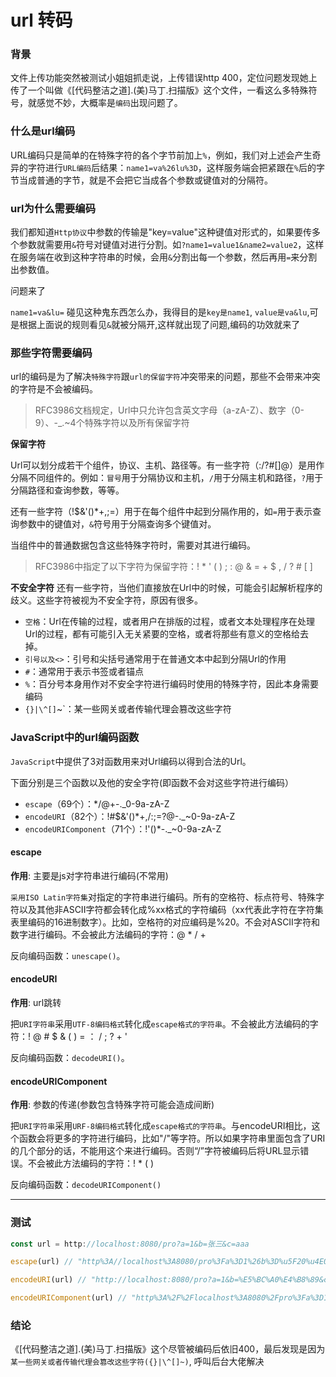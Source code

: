 # url 转码

### 背景
文件上传功能突然被测试小姐姐抓走说，上传错误http 400，定位问题发现她上传了一个叫做《[代码整洁之道].(美)马丁.扫描版》这个文件，一看这么多特殊符号，就感觉不妙，大概率是`编码`出现问题了。

### 什么是url编码
URL编码只是简单的在特殊字符的各个字节前加上`%`，例如，我们对上述会产生奇异的字符进行`URL编码`后结果：`name1=va%26lu%3D`，这样服务端会把紧跟在`%`后的字节当成普通的字节，就是不会把它当成各个参数或键值对的分隔符。

### url为什么需要编码
我们都知道`Http协议`中参数的传输是"key=value"这种键值对形式的，如果要传多个参数就需要用`&`符号对键值对进行分割。如`?name1=value1&name2=value2`，这样在服务端在收到这种字符串的时候，会用`&`分割出每一个参数，然后再用`=`来分割出参数值。

问题来了

`name1=va&lu=`   碰见这种鬼东西怎么办，我得目的是`key是name1`, `value是va&lu`,可是根据上面说的规则看见`&`就被分隔开,这样就出现了问题,编码的功效就来了

### 那些字符需要编码
url的编码是为了解决`特殊字符`跟`url的保留字符`冲突带来的问题，那些不会带来冲突的字符是不会被编码。

> RFC3986文档规定，Url中只允许包含英文字母（a-zA-Z）、数字（0-9）、-_.~4个特殊字符以及所有保留字符

**保留字符**

Url可以划分成若干个组件，协议、主机、路径等。有一些字符（:/?#[]@）是用作分隔不同组件的。例如：`冒号`用于分隔协议和主机，`/`用于分隔主机和路径，`?`用于分隔路径和查询参数，等等。

还有一些字符（!$&'()*+,;=）用于在每个组件中起到分隔作用的，如`=`用于表示查询参数中的键值对，`&`符号用于分隔查询多个键值对。

当组件中的普通数据包含这些特殊字符时，需要对其进行编码。

> RFC3986中指定了以下字符为保留字符：! * ' ( ) ; : @ & = + $ , / ? # [ ]

**不安全字符**
还有一些字符，当他们直接放在Url中的时候，可能会引起解析程序的歧义。这些字符被视为不安全字符，原因有很多。

- `空格`：Url在传输的过程，或者用户在排版的过程，或者文本处理程序在处理Url的过程，都有可能引入无关紧要的空格，或者将那些有意义的空格给去掉。
- `引号以及<>`：引号和尖括号通常用于在普通文本中起到分隔Url的作用
- `#`：通常用于表示书签或者锚点
- `%`：百分号本身用作对不安全字符进行编码时使用的特殊字符，因此本身需要编码
- `{}|\^[]`~`：某一些网关或者传输代理会篡改这些字符 

### JavaScript中的url编码函数
`JavaScript`中提供了3对函数用来对Url编码以得到合法的Url。

下面分别是三个函数以及他的安全字符(即函数不会对这些字符进行编码）

- `escape`（69个）：*/@+-._0-9a-zA-Z
- `encodeURI`（82个）：!#$&'()*+,/:;=?@-._~0-9a-zA-Z
- `encodeURIComponent`（71个）：!'()*-._~0-9a-zA-Z

#### escape

**作用**: 主要是js对字符串进行编码(不常用)

`采用ISO Latin字符集`对指定的字符串进行编码。所有的空格符、标点符号、特殊字符以及其他非ASCII字符都会转化成%xx格式的字符编码（xx代表此字符在字符集表里编码的16进制数字）。比如，空格符的对应编码是%20。不会对ASCII字符和数字进行编码。不会被此方法编码的字符：@ * / +

反向编码函数：`unescape()`。


#### encodeURI
**作用**: url跳转

把`URI字符串`采用`UTF-8编码格式`转化成`escape格式的字符串`。不会被此方法编码的字符：! @ # $ & ( ) = ： / ; ? + '

反向编码函数：`decodeURI()`。

#### encodeURIComponent
**作用**: 参数的传递(参数包含特殊字符可能会造成间断)

把`URI字符串`采用`URF-8编码格式`转化成`escape格式的字符串`。与encodeURI相比，这个函数会将更多的字符进行编码，比如"/"等字符。所以如果字符串里面包含了URI的几个部分的话，不能用这个来进行编码。否则“/”字符被编码后将URL显示错误。不会被此方法编码的字符：! * ( )

反向编码函数：`decodeURIComponent()`

--- 

### 测试
``` js
const url = http://localhost:8080/pro?a=1&b=张三&c=aaa

escape(url) // "http%3A//localhost%3A8080/pro%3Fa%3D1%26b%3D%u5F20%u4E09%26c%3Daaa"

encodeURI(url) // "http://localhost:8080/pro?a=1&b=%E5%BC%A0%E4%B8%89&c=aaa"

encodeURIComponent(url) // "http%3A%2F%2Flocalhost%3A8080%2Fpro%3Fa%3D1%26b%3D%E5%BC%A0%E4%B8%89%26c%3Daaa"

```

### 结论

《[代码整洁之道].(美)马丁.扫描版》这个尽管被编码后依旧400，最后发现是因为`某一些网关或者传输代理会篡改这些字符({}|\^[]~)`, 呼叫后台大佬解决


